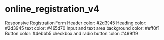 # online_registration_v4
Responsive Registration Form
Header color: #2d3945
Heading color: #2d3945
text color: #495d70
Input and text area background color: #eff0f1
Button color: #4ebbb5
checkbox and radio button color: #499ff9
